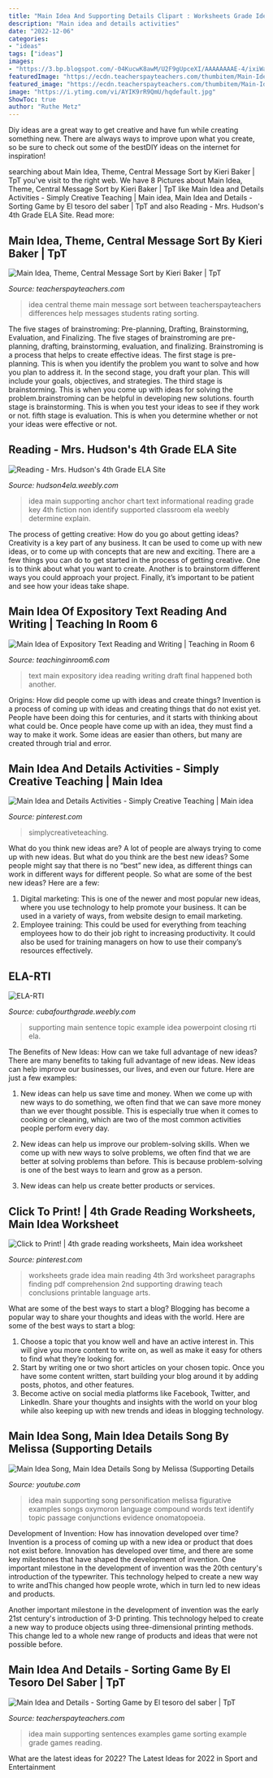 ```yaml
---
title: "Main Idea And Supporting Details Clipart : Worksheets Grade Idea Main Reading 4th 3rd Worksheet Paragraphs Finding Pdf Comprehension 2nd Supporting Drawing Teach Conclusions Printable Language Arts"
description: "Main idea and details activities"
date: "2022-12-06"
categories:
- "ideas"
tags: ["ideas"]
images:
- "https://3.bp.blogspot.com/-04KucwK8awM/U2F9gUpceXI/AAAAAAAAE-4/ixiWa5oKDCg/s1600/IMG_5764.JPG"
featuredImage: "https://ecdn.teacherspayteachers.com/thumbitem/Main-Idea-and-Supporting-Details-Sorting-Game-062463700-1381615604-1500875407/original-923285-1.jpg"
featured_image: "https://ecdn.teacherspayteachers.com/thumbitem/Main-Idea-Theme-Central-Message-Sort-4083603-1537730585/original-4083603-1.jpg"
image: "https://i.ytimg.com/vi/AYIK9rR9QmU/hqdefault.jpg"
ShowToc: true
author: "Ruthe Metz"
---
```



Diy ideas are a great way to get creative and have fun while creating something new. There are always ways to improve upon what you create, so be sure to check out some of the bestDIY ideas on the internet for inspiration!

	

		
searching about Main Idea, Theme, Central Message Sort by Kieri Baker | TpT you've visit to the right web. We have 8 Pictures about Main Idea, Theme, Central Message Sort by Kieri Baker | TpT like Main Idea and Details Activities - Simply Creative Teaching | Main idea, Main Idea and Details - Sorting Game by El tesoro del saber | TpT and also Reading - Mrs. Hudson&#039;s 4th Grade ELA Site. Read more:
		
    
## Main Idea, Theme, Central Message Sort By Kieri Baker | TpT

<img loading=lazy src="https://ecdn.teacherspayteachers.com/thumbitem/Main-Idea-Theme-Central-Message-Sort-4083603-1537730585/original-4083603-1.jpg" onerror="this.onerror=null;this.src='https://tse3.mm.bing.net/th?id=OIP.1UugCXCXBNyfbgKxN7PP0wAAAA&amp;pid=15.1';" alt="Main Idea, Theme, Central Message Sort by Kieri Baker | TpT">

_Source: teacherspayteachers.com_

>idea central theme main message sort between teacherspayteachers differences help messages students rating sorting. 

	

The five stages of brainstroming: Pre-planning, Drafting, Brainstorming, Evaluation, and Finalizing.
The five stages of brainstroming are pre-planning, drafting, brainstorming, evaluation, and finalizing. Brainstroming is a process that helps to create effective ideas. The first stage is pre-planning. This is when you identify the problem you want to solve and how you plan to address it. In the second stage, you draft your plan. This will include your goals, objectives, and strategies. The third stage is brainstorming. This is when you come up with ideas for solving the problem.brainstroming can be helpful in developing new solutions. fourth stage is brainstorming. This is when you test your ideas to see if they work or not. fifth stage is evaluation. This is when you determine whether or not your ideas were effective or not.

    
## Reading - Mrs. Hudson&#039;s 4th Grade ELA Site

<img loading=lazy src="https://hudson4ela.weebly.com/uploads/2/5/2/1/25216923/513499.jpg" onerror="this.onerror=null;this.src='https://tse1.mm.bing.net/th?id=OIP.i_o2WPFhNjrkJAsMdUtbcgAAAA&amp;pid=15.1';" alt="Reading - Mrs. Hudson&#039;s 4th Grade ELA Site">

_Source: hudson4ela.weebly.com_

>idea main supporting anchor chart text informational reading grade key 4th fiction non identify supported classroom ela weebly determine explain. 

	

The process of getting creative: How do you go about getting ideas?
Creativity is a key part of any business. It can be used to come up with new ideas, or to come up with concepts that are new and exciting. There are a few things you can do to get started in the process of getting creative. One is to think about what you want to create. Another is to brainstorm different ways you could approach your project. Finally, it’s important to be patient and see how your ideas take shape.

    
## Main Idea Of Expository Text Reading And Writing | Teaching In Room 6

<img loading=lazy src="https://3.bp.blogspot.com/-04KucwK8awM/U2F9gUpceXI/AAAAAAAAE-4/ixiWa5oKDCg/s1600/IMG_5764.JPG" onerror="this.onerror=null;this.src='https://tse4.mm.bing.net/th?id=OIP.McfUergjpLf0Gw5cQSwiQwHaJ6&amp;pid=15.1';" alt="Main Idea of Expository Text Reading and Writing | Teaching in Room 6">

_Source: teachinginroom6.com_

>text main expository idea reading writing draft final happened both another. 

	

Origins: How did people come up with ideas and create things?
Invention is a process of coming up with ideas and creating things that do not exist yet. People have been doing this for centuries, and it starts with thinking about what could be. Once people have come up with an idea, they must find a way to make it work. Some ideas are easier than others, but many are created through trial and error.

    
## Main Idea And Details Activities - Simply Creative Teaching | Main Idea

<img loading=lazy src="https://i.pinimg.com/736x/8a/0e/a3/8a0ea347eec853b5c7796492a90a6de1.jpg" onerror="this.onerror=null;this.src='https://tse1.mm.bing.net/th?id=OIP.xgDmvdcS3xKajyyoXdGywAHaLH&amp;pid=15.1';" alt="Main Idea and Details Activities - Simply Creative Teaching | Main idea">

_Source: pinterest.com_

>simplycreativeteaching. 

	

What do you think new ideas are?
A lot of people are always trying to come up with new ideas. But what do you think are the best new ideas? Some people might say that there is no “best” new idea, as different things can work in different ways for different people. So what are some of the best new ideas? Here are a few: 
1) Digital marketing: This is one of the newer and most popular new ideas, where you use technology to help promote your business. It can be used in a variety of ways, from website design to email marketing. 
2) Employee training: This could be used for everything from teaching employees how to do their job right to increasing productivity. It could also be used for training managers on how to use their company’s resources effectively.

    
## ELA-RTI

<img loading=lazy src="https://cubafourthgrade.weebly.com/uploads/1/1/0/3/110333177/example-1-topic-sentence-supporting-details-closing-sentence_orig.jpg" onerror="this.onerror=null;this.src='https://tse1.mm.bing.net/th?id=OIP.TaMvwaX_V_EL_8VB6l5D9gHaFj&amp;pid=15.1';" alt="ELA-RTI">

_Source: cubafourthgrade.weebly.com_

>supporting main sentence topic example idea powerpoint closing rti ela. 

	

The Benefits of New Ideas: How can we take full advantage of new ideas?
There are many benefits to taking full advantage of new ideas. New ideas can help improve our businesses, our lives, and even our future. Here are just a few examples:
1. New ideas can help us save time and money. When we come up with new ways to do something, we often find that we can save more money than we ever thought possible. This is especially true when it comes to cooking or cleaning, which are two of the most common activities people perform every day.

2. New ideas can help us improve our problem-solving skills. When we come up with new ways to solve problems, we often find that we are better at solving problems than before. This is because problem-solving is one of the best ways to learn and grow as a person.

3. New ideas can help us create better products or services.

    
## Click To Print! | 4th Grade Reading Worksheets, Main Idea Worksheet

<img loading=lazy src="https://i.pinimg.com/736x/1b/0d/15/1b0d15479f56cabbc98a0d6175ea6af6--th-grade-reading-guided-reading.jpg" onerror="this.onerror=null;this.src='https://tse2.mm.bing.net/th?id=OIP.2vVs-npBL_bXVLApau2VewHaJl&amp;pid=15.1';" alt="Click to Print! | 4th grade reading worksheets, Main idea worksheet">

_Source: pinterest.com_

>worksheets grade idea main reading 4th 3rd worksheet paragraphs finding pdf comprehension 2nd supporting drawing teach conclusions printable language arts. 

	

What are some of the best ways to start a blog?
Blogging has become a popular way to share your thoughts and ideas with the world. Here are some of the best ways to start a blog: 
1. Choose a topic that you know well and have an active interest in. This will give you more content to write on, as well as make it easy for others to find what they’re looking for. 
2. Start by writing one or two short articles on your chosen topic. Once you have some content written, start building your blog around it by adding posts, photos, and other features. 
3. Become active on social media platforms like Facebook, Twitter, and LinkedIn. Share your thoughts and insights with the world on your blog while also keeping up with new trends and ideas in blogging technology. 

    
## Main Idea Song, Main Idea Details Song By Melissa (Supporting Details

<img loading=lazy src="https://i.ytimg.com/vi/AYIK9rR9QmU/hqdefault.jpg" onerror="this.onerror=null;this.src='https://tse2.mm.bing.net/th?id=OIP.nlEyzu44EHq51qbjE803lwHaFj&amp;pid=15.1';" alt="Main Idea Song, Main Idea Details Song by Melissa (Supporting Details">

_Source: youtube.com_

>idea main supporting song personification melissa figurative examples songs oxymoron language compound words text identify topic passage conjunctions evidence onomatopoeia. 

	

Development of Invention: How has innovation developed over time?
Invention is a process of coming up with a new idea or product that does not exist before. Innovation has developed over time, and there are some key milestones that have shaped the development of invention. 
One important milestone in the development of invention was the 20th century's introduction of the typewriter. This technology helped to create a new way to write andThis changed how people wrote, which in turn led to new ideas and products. 

Another important milestone in the development of invention was the early 21st century's introduction of 3-D printing. This technology helped to create a new way to produce objects using three-dimensional printing methods. This change led to a whole new range of products and ideas that were not possible before.

    
## Main Idea And Details - Sorting Game By El Tesoro Del Saber | TpT

<img loading=lazy src="https://ecdn.teacherspayteachers.com/thumbitem/Main-Idea-and-Supporting-Details-Sorting-Game-062463700-1381615604-1500875407/original-923285-1.jpg" onerror="this.onerror=null;this.src='https://tse4.mm.bing.net/th?id=OIP.r-nsCF612RIxIC-w0T0NIAAAAA&amp;pid=15.1';" alt="Main Idea and Details - Sorting Game by El tesoro del saber | TpT">

_Source: teacherspayteachers.com_

>idea main supporting sentences examples game sorting example grade games reading. 

	

What are the latest ideas for 2022?
The Latest Ideas for 2022 in Sport and Entertainment


